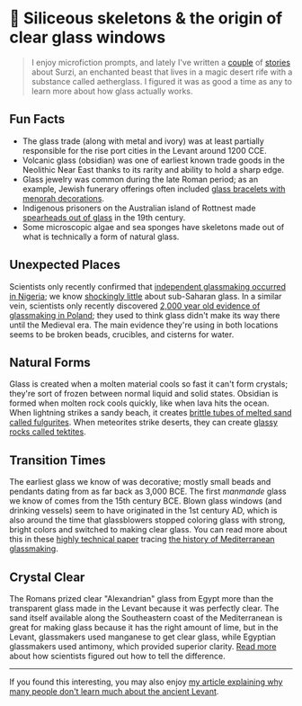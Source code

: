# 📗 Siliceous skeletons & the origin of clear glass windows

> I enjoy microfiction prompts, and lately I've written a [couple](https://twitter.com/EleanorKonik/status/1402617616708014080) of [stories](https://twitter.com/EleanorKonik/status/1433471264702730245) about Surzi, an enchanted beast that lives in a magic desert rife with a substance called aetherglass. I figured it was as good a time as any to learn more about how glass actually works. 

## Fun Facts
 
- The glass trade (along with metal and ivory) was at least partially responsible for the rise port cities in the Levant around 1200 CCE. 
- Volcanic glass (obsidian) was one of earliest known trade goods in the Neolithic Near East thanks to its rarity and ability to hold a sharp edge. 
- Glass jewelry was common during the late Roman period; as an example, Jewish funerary offerings often included [glass bracelets with menorah decorations](https://www.jpost.com/Israel-News/Culture/Antiquities-Authority-finds-1600-year-old-glass-bracelet-with-menorah-inscription-385497). 
- Indigenous prisoners on the Australian island of Rottnest made [spearheads out of glass](https://www.news.uwa.edu.au/archive/201510148058/science/rare-spearheads-uncovered-rottnest-island/) in the 19th century. 
- Some microscopic algae and sea sponges have skeletons made out of what is technically a form of natural glass. 

## Unexpected Places

Scientists only recently confirmed that [independent glassmaking occurred in Nigeria](https://www.livescience.com/59462-early-glassmaking-west-africa.html); we know [shockingly little](https://doi.org/10.15184/aqy.2020.77) about sub-Saharan glass. In a similar vein, scientists only recently discovered [2,000 year old evidence of glassmaking in Poland](https://scienceinpoland.pap.pl/en/ews/news,412821,the-oldest-glass-making-workshop-in-poland-is-approx-2-thousand-years-old.html); they used to think glass didn't make its way there until the Medieval era. The main evidence they're using in both locations seems to be broken beads, crucibles, and cisterns for water. 

## Natural Forms

Glass is created when a molten material cools so fast it can't form crystals; they're sort of frozen between normal liquid and solid states. Obsidian is formed when molten rock cools quickly, like when lava hits the ocean. When lightning strikes a sandy beach, it creates [brittle tubes of melted sand called fulgurites](https://whatson.cmog.org/exhibitions-galleries/glass-nature). When meteorites strike deserts, they can create [glassy rocks called tektites](https://australian.museum/learn/minerals/shaping-earth/tektites). 

## Transition Times

The earliest glass we know of was decorative; mostly small beads and pendants dating from as far back as 3,000 BCE. The first _manmande_ glass we know of comes from the 15th century BCE. Blown glass windows (and drinking vessels) seem to have originated in the 1st century AD, which is also around the time that glassblowers stopped coloring glass with strong, bright colors and switched to making clear glass. You can read more about this in these [highly technical paper](https://doi.org/10.1144/gsl.sp.2006.257.01.16) tracing [the history of Mediterranean glassmaking](https://dspace.lib.cranfield.ac.uk/bitstream/handle/1826/14790/Bronze_Age_glass_from_Nuzi-2017.pdf). 

## Crystal Clear

The Romans prized clear "Alexandrian" glass from Egypt more than the transparent glass made in the Levant because it was perfectly clear. The sand itself available along the Southeastern coast of the Mediterranean is great for making glass because it has the right amount of lime, but in the Levant, glassmakers used manganese to get clear glass, while Egyptian glassmakers used antimony, which provided superior clarity. [Read more](https://www.eurekalert.org/news-releases/467016) about how scientists figured out how to tell the difference. 


- - -  

<div class=infobox>If you found this interesting, you may also enjoy <a href="https://eleanorkonik.com/maritime-empires-phoenician-gap/">my article explaining why many people don't learn much about the ancient Levant</a>.</div>

